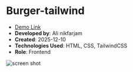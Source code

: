 # Burger-tailwind

- [Demo Link](https://alinikfarjam79.github.io/burger-tailwind/)
- **Developed by**: Ali nikfarjam
- **Created**: 2025-12-10
- **Technologies Used**: HTML, CSS, TailwindCSS
- **Role**: Frontend

![screen shot](https://github.com/user-attachments/assets/456fe2ba-1fe7-4ccb-a7eb-1c1c4d3683ab)
